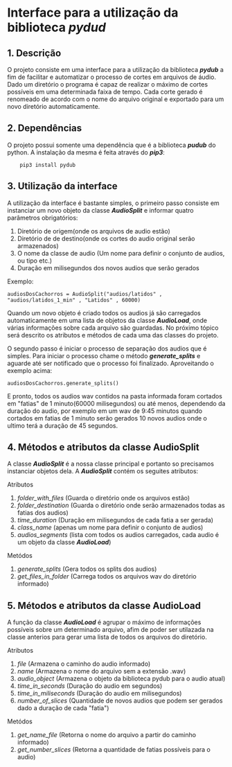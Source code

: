 

# Interface para a utilização da biblioteca *__pydud__*  

## 1. Descrição

O projeto consiste em uma interface para a utilização da biblioteca *__pydub__* a fim de facilitar e automatizar o processo de cortes em arquivos de áudio. Dado um diretório o programa é capaz de realizar o máximo de cortes possíveis em uma determinada faixa de tempo. Cada corte gerado é renomeado de acordo com o nome do arquivo original e exportado para um novo diretório automaticamente.

## 2. Dependências

O projeto possui somente uma dependência que é a biblioteca *__pudub__*  do python. A instalação da mesma é feita através do *__pip3__*:

        pip3 install pydub

## 3. Utilização da interface

A utilização da interface é bastante simples, o primeiro passo consiste em instanciar um novo objeto da classe *__AudioSplit__* e informar quatro parâmetros obrigatórios:

1. Diretório de origem(onde os arquivos de audio estão)
2. Diretório de de destino(onde os cortes do audio original serão armazenados)
3. O nome da classe de audio (Um nome para definir o conjunto de audios, ou tipo etc.)
4. Duração em milisegundos dos novos audios que serão gerados 

Exemplo:

    audiosDosCachorros = AudioSplit("audios/latidos" , "audios/latidos_1_min" , "Latidos" , 60000)

Quando um novo objeto é criado todos os audios já são carregados automaticamente em uma lista de objetos da classe *__AudioLoad__*, onde várias informações sobre cada arquivo são guardadas. No próximo tópico será descrito os atributos e métodos de cada uma das classes do projeto.

O segundo passo é iniciar o processo de separação dos audios que é simples. Para iniciar o processo chame o método *__generate_splits__* e aguarde até ser notificado que o processo foi finalizado. Aproveitando o exemplo acima:

    audiosDosCachorros.generate_splits()

E pronto, todos os audios wav contidos na pasta informada foram cortados em "fatias" de 1 minuto(60000 milisegundos) ou até menos, dependendo da duração do audio, por exemplo em um wav de 9:45 minutos quando cortados em fatias de 1 minuto serão gerados 10 novos audios onde o ultimo terá a duração de 45 segundos.


## 4. Métodos e atributos da classe AudioSplit

A classe *__AudioSplit__* é a nossa classe principal e portanto so precisamos instanciar objetos dela. A *__AudioSplit__* contém os seguites atributos:

Atributos

1. *folder_with_files*  (Guarda o diretório onde os arquivos estão)
2. *folder_destination* (Guarda o diretório onde serão armazenados todas as fatias dos audios)
3. *time_duration* (Duração em milisegundos de cada fatia a ser gerada)
4. *class_name* (apenas um nome para definir o conjunto de audios)
5. *audios_segments* (lista com todos os audios carregados, cada audio é um objeto da classe *__AudioLoad__*)

Metódos

1. *generate_splits*  (Gera todos os splits dos audios)
2. *get_files_in_folder* (Carrega todos os arquivos wav do diretório informado)

## 5. Métodos e atributos da classe AudioLoad

A função da classe *__AudioLoad__* é agrupar o máximo de informações possíveis sobre um determinado arquivo, afim de poder ser utilazada na classe anterios para gerar uma lista de todos os arquivos do diretório.  

Atributos

1. *file*  (Armazena o caminho do audio informado)
2. *name* (Armazena o nome do arquivo sem a extensão .wav)
3. *audio_object* (Armazena o objeto da biblioteca pydub para o audio atual)
4. *time_in_seconds* (Duração do audio em segundos)
5. *time_in_miliseconds* (Duração do audio em milisegundos)
5. *number_of_slices* (Quantidade de novos audios que podem ser gerados dado a duração de cada "fatia")

Metódos

1. *get_name_file*  (Retorna o nome do arquivo a partir do caminho informado)
2. *get_number_slices* (Retorna a quantidade de fatias possíveis para o audio)
